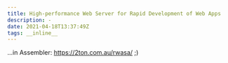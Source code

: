 ```yaml
---
title: High-performance Web Server for Rapid Development of Web Apps
description: -
date: 2021-04-18T13:37:49Z
tags: __inline__
---
```


...in Assembler: https://2ton.com.au/rwasa/ ;)
